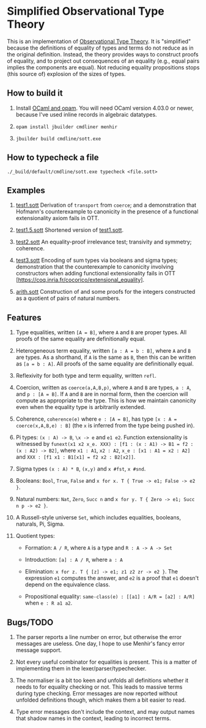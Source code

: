 # Simplified Observational Type Theory

This is an implementation of [Observational Type Theory](http://strictlypositive.org/obseqnow.pdf). It is "simplified" because the definitions of equality of types and terms do not reduce as in the original definition. Instead, the theory provides ways to construct proofs of equality, and to project out consequences of an equality (e.g., equal pairs implies the components are equal). Not reducing equality propositions stops (this source of) explosion of the sizes of types.

## How to build it

1. Install [OCaml and opam](https://ocaml.org). You will need OCaml version 4.03.0 or newer, because I've used inline records in algebraic datatypes.

2. `opam install jbuilder cmdliner menhir`

3. `jbuilder build cmdline/sott.exe`

## How to typecheck a file

`./_build/default/cmdline/sott.exe typecheck <file.sott>`

## Examples

 1. [test1.sott](test1.sott) Derivation of `transport` from `coerce`; and a demonstration that Hofmann's counterexample to canonicity in the presence of a functional extensionality axiom fails in OTT.

 2. [test1.5.sott](test1.5.sott) Shortened version of [test1.sott](test1.sott).

 3. [test2.sott](test2.sott) An equality-proof irrelevance test; transivity and symmetry; coherence.

 4. [test3.sott](test3.sott) Encoding of sum types via booleans and sigma types; demonstration that the counterexample to canonicity involving constructors when adding functional extensionality fails in OTT [https://coq.inria.fr/cocorico/extensional_equality].

 5. [arith.sott](arith.sott) Construction of and some proofs for the integers constructed as a quotient of pairs of natural numbers.

## Features

 1. Type equalities, written `[A = B]`, where `A` and `B` are proper types. All proofs of the same equality are definitionally equal.

 2. Heterogeneous term equality, written `[a : A = b : B]`, where `A` and `B` are types. As a shorthand, if `A` is the same as `B`, then this can be written as `[a = b : A]`. All proofs of the same equality are definitionally equal.

 3. Reflexivity for both type and term equality, written `refl`.

 4. Coercion, written as `coerce(a,A,B,p)`, where `A` and `B` are types, `a : A`, and `p : [A = B]`. If `A` and `B` are in normal form, then the coercion will compute as appropriate to the type. This is how we maintain canonicity even when the equality type is arbitrarily extended.

 5. Coherence, `coherence(e)` where `e : [A = B]`, has type `[x : A = coerce(x,A,B,e) : B]` (the `x` is inferred from the type being pushed in).

 6. Pi types: `(x : A) -> B`, `\x -> e` and `e1 e2`. Function extensionality is witnessed by `funext(x1 x2 x_e. XXX) : [f1 : (x : A1) -> B1 = f2 : (x : A2) -> B2]`, where `x1 : A1`, `x2 : A2`, `x_e : [x1 : A1 = x2 : A2]` and `XXX : [f1 x1 : B1[x1] = f2 x2 : B2[x2]]`.

 7. Sigma types `(x : A) * B`, `(x,y)` and `x #fst`, `x #snd`.

 8. Booleans: `Bool`, `True`, `False` and `x for x. T { True -> e1; False -> e2 }`.

 9. Natural numbers: `Nat`, `Zero`, `Succ n` and `x for y. T { Zero -> e1; Succ n p -> e2 }`.

 10. A Russell-style universe `Set`, which includes equalities, booleans, naturals, Pi, Sigma.

 11. Quotient types:

      - Formation: `A / R`, where `A` is a type and `R : A -> A -> Set`
      - Introduction: `[a] : A / R`, where `a : A`

      - Elimination: `x for z. T { [z] -> e1; z1 z2 zr -> e2 }`. The expression `e1` computes the answer, and `e2` is a proof that `e1` doesn't depend on the equivalence class.
      
      - Propositional equality: `same-class(e) : [[a1] : A/R = [a2] :
      A/R]` when `e : R a1 a2`.

## Bugs/TODO

 1. The parser reports a line number on error, but otherwise the error messages are useless. One day, I hope to use Menhir's fancy error message support.

 2. Not every useful combinator for equalities is present. This is a matter of implementing them in the lexer/parser/typechecker.

 3. The normaliser is a bit too keen and unfolds all definitions whether it needs to for equality checking or not. This leads to massive terms during type checking. Error messages are now reported without unfolded definitions though, which makes them a bit easier to read.

 4. Type error messages don't include the context, and may output names that shadow names in the context, leading to incorrect terms.



